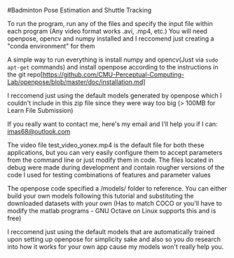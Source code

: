 #Badminton Pose Estimation and Shuttle Tracking

To run the program, run any of the files and specify the input file within each program (Any video format works .avi, .mp4, etc.)
You will need openpose, opencv and numpy installed and I reccomend just creating a "conda environment" for them

A simple way to run everything is install numpy and opencv(Just via `sudo apt-get` commands) and install openpose according to the instructions in the git repo[https://github.com/CMU-Perceptual-Computing-Lab/openpose/blob/master/doc/installation.md]

I reccomend just using the default models generated by openpose which I couldn't include in this zip file since they were way too big (> 100MB for Learn File Submission)

If you really want to contact me, here's my email and I'll help you if I can:
imas68@outlook.com

The video file test_video_yonex.mp4 is the default file for both these applications, but you can very easily configure them to accept parameters from the command line or just modify them in code.
The files located in debug were made during development and contain rougher versions of the code I used for testing combinations of features and parameter values

The openpose code specified a /models/ folder to reference. You can either build your own models following this tutorial and substituting the downloaded datasets with your own (Has to match COCO or you'll have to modify the matlab programs - GNU Octave on Linux supports this and is free)

I reccomend just using the default models that are automatically trained upon setting up openpose for simplicity sake and also so you do research into how it works for your own app cause my models won't really help you.



